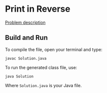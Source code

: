 # Print in Reverse

[Problem description](https://www.hackerrank.com/challenges/print-the-elements-of-a-linked-list-in-reverse)

## Build and Run

To compile the file, open your terminal and type:
```
javac Solution.java
```

To run the generated class file, use:
```
java Solution
```

Where `Solution.java` is your Java file.
